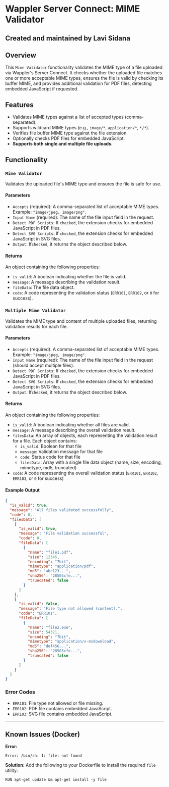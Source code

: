 # Wappler Server Connect: MIME Validator

## Created and maintained by Lavi Sidana

## Overview

This `Mime Validator` functionality validates the MIME type of a file uploaded via Wappler's Server Connect. It checks whether the uploaded file matches one or more acceptable MIME types, ensures the file is valid by checking its buffer MIME, and provides additional validation for PDF files, detecting embedded JavaScript if requested.

## Features

- Validates MIME types against a list of accepted types (comma-separated).
- Supports wildcard MIME types (e.g., `image/*`, `application/*`, `*/*`).
- Verifies file buffer MIME type against the file extension.
- Optionally checks PDF files for embedded JavaScript.
- **Supports both single and multiple file uploads.**

## Functionality

### `Mime Validator`

Validates the uploaded file's MIME type and ensures the file is safe for use.

#### Parameters
  - `Accepts` (required): A comma-separated list of acceptable MIME types. Example: `"image/jpeg, image/png"`.
  - `Input Name` (required): The name of the file input field in the request.
  - `Detect PDF Scripts`: If `checked`, the extension checks for embedded JavaScript in PDF files.
  - `Detect SVG Scripts`: If `checked`, the extension checks for embedded JavaScript in SVG files.
  - `Output`: If`checked`, it returns the object described below.

#### Returns

An object containing the following properties:
- `is_valid`: A boolean indicating whether the file is valid.
- `message`: A message describing the validation result.
- `fileData`: The file data object.
- `code`: A code representing the validation status (`ERR101`, `ERR102`, or `0` for success).

### `Multiple Mime Validator`

Validates the MIME type and content of multiple uploaded files, returning validation results for each file.

#### Parameters
  - `Accepts` (required): A comma-separated list of acceptable MIME types. Example: `"image/jpeg, image/png"`.
  - `Input Name` (required): The name of the file input field in the request (should accept multiple files).
  - `Detect PDF Scripts`: If `checked`, the extension checks for embedded JavaScript in PDF files.
  - `Detect SVG Scripts`: If `checked`, the extension checks for embedded JavaScript in SVG files.
  - `Output`: If`checked`, it returns the object described below.

#### Returns

An object containing the following properties:
- `is_valid`: A boolean indicating whether all files are valid.
- `message`: A message describing the overall validation result.
- `filesData`: An array of objects, each representing the validation result for a file. Each object contains:
  - `is_valid`: Boolean for that file
  - `message`: Validation message for that file
  - `code`: Status code for that file
  - `filesData`: Array with a single file data object (name, size, encoding, mimetype, md5, truncated)
- `code`: A code representing the overall validation status (`ERR101`, `ERR102`, `ERR103`, or `0` for success)

#### Example Output
```json
{
  "is_valid": true,
  "message": "All files validated successfully",
  "code": 0,
  "filesData": [
    {
      "is_valid": true,
      "message": "File validation successful",
      "code": 0,
      "fileData": [
        {
          "name": "file1.pdf",
          "size": 12345,
          "encoding": "7bit",
          "mimetype": "application/pdf",
          "md5": "abc123...",
          "sha256": "28505cfe...",
          "truncated": false
        }
      ]
    },
    {
      "is_valid": false,
      "message": "File type not allowed (content).",
      "code": "ERR101",
      "fileData": [
        {
          "name": "file2.exe",
          "size": 54321,
          "encoding": "7bit",
          "mimetype": "application/x-msdownload",
          "md5": "def456...",
          "sha256": "28505cfe...",
          "truncated": false
        }
      ]
    }
  ]
}
```

### Error Codes

- `ERR101`: File type not allowed or file missing.
- `ERR102`: PDF file contains embedded JavaScript.
- `ERR103`: SVG file contains embedded JavaScript.

---

## Known Issues (Docker)

**Error:**
```
Error: /bin/sh: 1: file: not found
```

**Solution:**
Add the following to your Dockerfile to install the required `file` utility:

```
RUN apt-get update && apt-get install -y file
```


